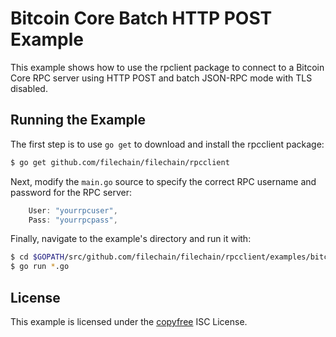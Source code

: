 # Bitcoin Core Batch HTTP POST Example

This example shows how to use the rpclient package to connect to a Bitcoin Core RPC server using HTTP POST and batch JSON-RPC mode with TLS disabled.

## Running the Example

The first step is to use `go get` to download and install the rpcclient package:

```bash
$ go get github.com/filechain/filechain/rpcclient
```

Next, modify the `main.go` source to specify the correct RPC username and
password for the RPC server:

```Go
	User: "yourrpcuser",
	Pass: "yourrpcpass",
```

Finally, navigate to the example's directory and run it with:

```bash
$ cd $GOPATH/src/github.com/filechain/filechain/rpcclient/examples/bitcoincorehttp
$ go run *.go
```

## License

This example is licensed under the [copyfree](http://copyfree.org) ISC License.
